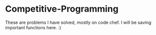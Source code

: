 # Competitive-Programming
These are problems I have solved, mostly on code chef.
I will be saving important functions here.
:)
